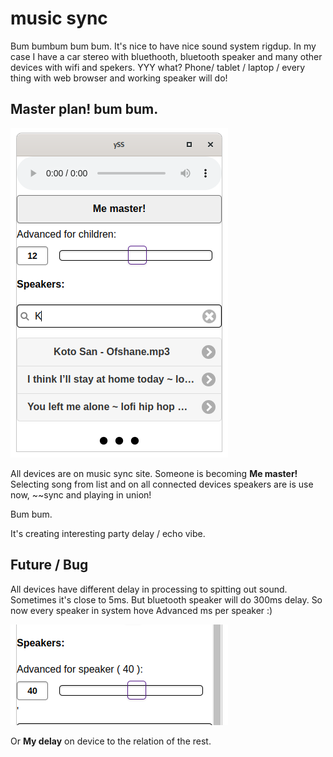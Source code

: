 # music sync

Bum bumbum bum bum. It's nice to have nice sound system rigdup. In my case I have a car stereo with bluethooth, bluetooth speaker and many other devices with wifi and spekers. YYY what? Phone/ tablet / laptop / every thing with web browser and working speaker will do!

## Master plan! bum bum.

![](./sMainList.png)

All devices are on music sync site. Someone is becoming **Me master!** Selecting song from list and on all connected devices speakers are is use now, ~~sync and playing in union!

Bum bum.

It's creating interesting party delay / echo vibe.

## Future / Bug

All devices have different delay in processing to spitting out sound. Sometimes it's close to 5ms. But bluetooth speaker will do 300ms delay. So now every speaker in system hove Advanced ms per speaker :)

![](./sSpeakers.png)

Or **My delay** on device to the relation of the rest.
